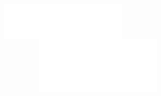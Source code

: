 [<img align="left" width="390" src="/metrics.plugin.introduction.svg" alt="Intro">](#)
[<img align="right" width="390" src="/metrics.plugin.achievements.compact.svg" alt="Achievements">](#)
